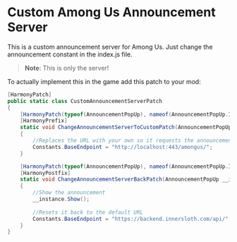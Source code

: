 # Custom Among Us Announcement Server
This is a custom announcement server for Among Us.
Just change the announcement constant in the index.js file.

> **Note**: This is only the server!

To actually implement this in the game add this patch to your mod:
```CS
[HarmonyPatch]
public static class CustomAnnouncementServerPatch
{
    [HarmonyPatch(typeof(AnnouncementPopUp), nameof(AnnouncementPopUp.Init))]
    [HarmonyPrefix]
    static void ChangeAnnouncementServerToCustomPatch(AnnouncementPopUp __instance)
    {
        //Replaces the URL with your own so it requests the announcement from your server
        Constants.BaseEndpoint = "http://localhost:443/amongus/";
    }

    [HarmonyPatch(typeof(AnnouncementPopUp), nameof(AnnouncementPopUp.Init))]
    [HarmonyPostfix]
    static void ChangeAnnouncementServerBackPatch(AnnouncementPopUp __instance)
    {
        //Show the announcement
        __instance.Show();
        
        //Resets it back to the default URL
        Constants.BaseEndpoint = "https://backend.innersloth.com/api/";
    }
}
```